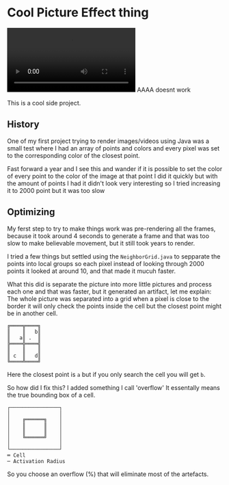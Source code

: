# Cool Picture Effect thing
![Video](vide.mp4) AAAA doesnt work

This is a cool side project.

## History

One of my first project trying to render images/videos  using Java was a small test where I had an array of points and colors and every pixel was set to the corresponding color of the closest point.  

Fast forward a year and I see this and wander if it is possible to set the color of every point to the color of the image at that point I did it quickly but with the amount of points I had it didn't look very interesting so I tried increasing it to 2000 point but it was too slow

## Optimizing

My ferst step to try to make things work was pre-rendering all the frames, because it took around 4 seconds to generate a frame and that was too slow to make believable movement, but it still took years to render.

I tried a few things but settled using the `NeighborGrid.java` to sepparate the points into local groups so each pixel instead of looking through 2000 points it looked at around 10, and that made it mucuh faster.  

What this did is separate the picture into more little pictures and process each one and that was faster, but it generated an artifact, let me explain:  
The whole picture was separated into a grid when a pixel is close to the border it will only check the points inside the cell but the closest point might be in another cell.
```
╔════╦════╗
║    ║   b║
║   a║ .  ║
╠════╬════╣
║    ║    ║
║ c  ║   d║
╚════╩════╝
```
Here the closest point is `a` but if you only search the cell you will get `b`.

So how did I fix this? I added something I call 'overflow' It essentally means the true bounding box of a cell.
```
┌────────────────┐
│                │
│    ╔══════╗    │
│    ║      ║    │
│    ║      ║    │
│    ╚══════╝    │
│                │
└────────────────┘
═ Cell
─ Activation Radius
```
So you choose an overflow (%) that will eliminate most of the artefacts.
